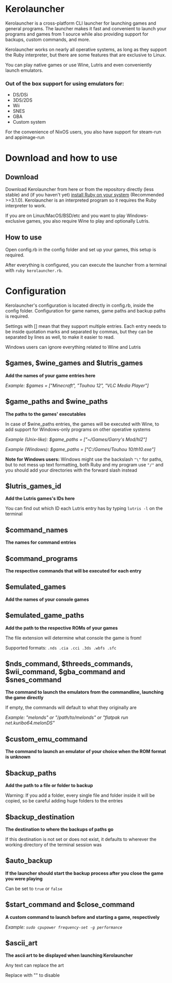 # Kerolauncher
Kerolauncher is a cross-platform CLI launcher for launching games and general programs. The launcher makes it fast and convenient to launch your programs and games from 1 source while also providing support for backups, custom commands, and more.

Kerolauncher works on nearly all operative systems, as long as they support the Ruby interpreter, but there are some features that are exclusive to Linux.

You can play native games or use Wine, Lutris and even conveniently launch emulators.

### Out of the box support for using emulators for:
* DS/DSi
* 3DS/2DS
* Wii
* SNES
* GBA
* Custom system

For the convenience of NixOS users, you also have support for steam-run and appimage-run

# Download and how to use
## Download
Download Kerolauncher from here or from the repository directly (less stable) and (if you haven't yet) [install Ruby on your system](https://www.ruby-lang.org/en/) (Recommended >=3.1.0). Kerolauncher is an interpreted program so it requires the Ruby interpreter to work.

If you are on Linux/MacOS/BSD/etc and you want to play Windows-exclusive games, you also require Wine to play and optionally Lutris.

## How to use
Open config.rb in the config folder and set up your games, this setup is required.

After everything is configured, you can execute the launcher from a terminal with ```ruby kerolauncher.rb```.

# Configuration
Kerolauncher's configuration is located directly in config.rb, inside the config folder. Configuration for game names, game paths and backup paths is required.

Settings with [] mean that they support multiple entries. Each entry needs to be inside quotation marks and separated by commas, but they can be separated by lines as well, to make it easier to read.

Windows users can ignore everything related to Wine and Lutris

## $games, $wine_games and $lutris_games
**Add the names of your game entries here**

*Example: $games = ["Minecraft", "Touhou 12", "VLC Media Player"]*

## $game_paths and $wine_paths
**The paths to the games' executables**

In case of $wine_paths entries, the games will be executed with Wine, to add support for Windows-only programs on other operative systems

*Example (Unix-like): $game_paths = ["~/Games/Garry's Mod/hl2"]*

*Example (Windows): $game_paths = ["C:/Games/Touhou 10/th10.exe"]*

**Note for Windows users:** Windows might use the backslash ```"\"``` for paths, but to not mess up text formatting, both Ruby and my program use ```"/"``` and you should add your directories with the forward slash instead 

## $lutris_games_id
**Add the Lutris games's IDs here**

You can find out which ID each Lutris entry has by typing ```lutris -l``` on the terminal

## $command_names
**The names for command entries**

## $command_programs
**The respective commands that will be executed for each entry**

## $emulated_games
**Add the names of your console games**

## $emulated_game_paths
**Add the path to the respective ROMs of your games**

The file extension will determine what console the game is from!

Supported formats: ```.nds .cia .cci .3ds .wbfs .sfc```

## $nds_command, $threeds_commands, $wii_command, $gba_command and $snes_command
**The command to launch the emulators from the commandline, launching the game directly**

If empty, the commands will default to what they originally are

*Example: "melonds" or "/path/to/melonds" or "flatpak run net.kuribo64.melonDS"*

## $custom_emu_command
**The command to launch an emulator of your choice when the ROM format is unknown**

## $backup_paths
**Add the path to a file or folder to backup**

Warning: If you add a folder, every single file and folder inside it will be copied, so be careful adding huge folders to the entries

## $backup_destination
**The destination to where the backups of paths go**

If this destination is not set or does not exist, it defaults to wherever the working directory of the terminal session was

## $auto_backup
**If the launcher should start the backup process after you close the game you were playing**

Can be set to ```true``` or ```false```

## $start_command and $close_command
**A custom command to launch before and starting a game, respectively**

*Example: ```sudo cpupower frequency-set -g performance```*

## $ascii_art
**The ascii art to be displayed when launching Kerolauncher** 

Any text can replace the art

Replace with "" to disable
